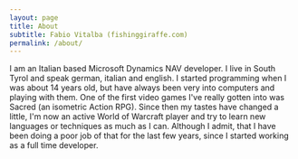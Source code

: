 ```yaml
---
layout: page
title: About
subtitle: Fabio Vitalba (fishinggiraffe.com)
permalink: /about/
---
```


I am an Italian based Microsoft Dynamics NAV developer. I live in South Tyrol and speak german, italian and english. I started programming when I was about 14 years old, but have always been very into computers and playing with them. One of the first video games I've really gotten into was Sacred (an isometric Action RPG).
Since then my tastes have changed a little, I'm now an active World of Warcraft player and try to learn new languages or techniques as much as I can. Although I admit, that I have been doing a poor job of that for the last few years, since I started working as a full time developer.
